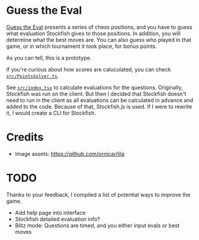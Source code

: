 # Guess the Eval

[Guess the Eval](https://makotoe.github.io/guess-the-eval/) presents a series of chess positions, and you have to guess what evaluation Stockfish gives to those positions. In addition, you will determine what the best moves are. You can also guess who played in that game, or in which tournament it took place, for bonus points.

As you can tell, this is a prototype.

If you're curious about how scores are caluculated, you can check [`src/PointsSolver.ts`](src/PointsSolver.ts).

See [`src/index.tsx`](src/index.tsx) to calculate evaluations for the questions. Originally, Stockfish was run on the client. But then I decided that Stockfish doesn't need to run in the client as all evaluations can be calculated in advance and added to the code. Because of that, Stockfish.js is used. If I were to rewrite it, I would create a CLI for Stockfish.

# Credits
- Image assets: https://github.com/ornicar/lila

# TODO

Thanks to your feedback, I compiled a list of potential ways to improve the game.

- Add help page into interface
- Stockfish detailed evaluation info?
- Blitz mode: Questions are timed, and you either input evals or best moves
